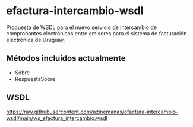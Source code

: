 # efactura-intercambio-wsdl

Propuesta de WSDL para el nuevo servicio de intercambio de comprobantes electrónicos entre emisores para el sistema de facturación electrónica de Uruguay.

## Métodos incluidos actualmente

- Sobre
- RespuestaSobre

## WSDL

https://raw.githubusercontent.com/azinemanas/efactura-intercambio-wsdl/main/ws_efactura_intercambio.wsdl
